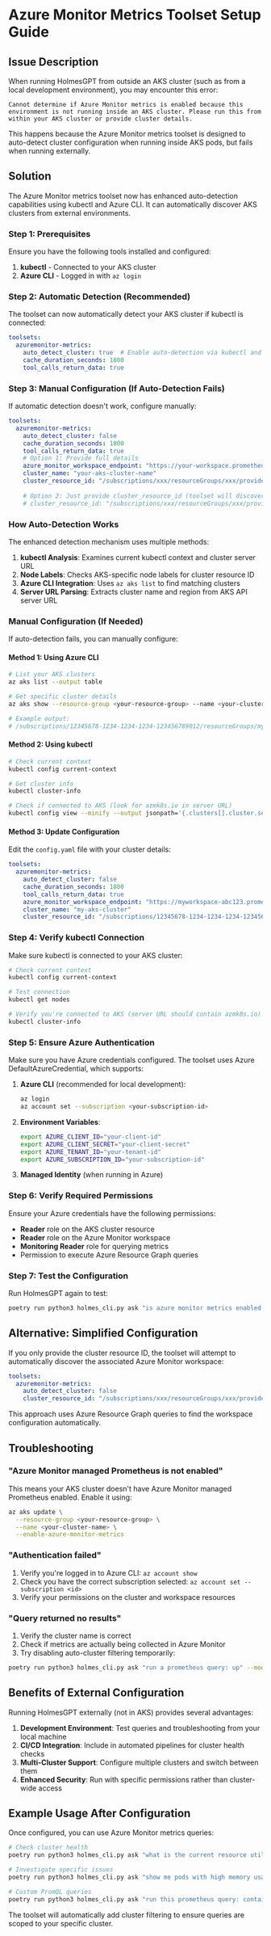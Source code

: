 # Azure Monitor Metrics Toolset Setup Guide

## Issue Description

When running HolmesGPT from outside an AKS cluster (such as from a local development environment), you may encounter this error:

```
Cannot determine if Azure Monitor metrics is enabled because this environment is not running inside an AKS cluster. Please run this from within your AKS cluster or provide cluster details.
```

This happens because the Azure Monitor metrics toolset is designed to auto-detect cluster configuration when running inside AKS pods, but fails when running externally.

## Solution

The Azure Monitor metrics toolset now has enhanced auto-detection capabilities using kubectl and Azure CLI. It can automatically discover AKS clusters from external environments.

### Step 1: Prerequisites

Ensure you have the following tools installed and configured:

1. **kubectl** - Connected to your AKS cluster
2. **Azure CLI** - Logged in with `az login`

### Step 2: Automatic Detection (Recommended)

The toolset can now automatically detect your AKS cluster if kubectl is connected:

```yaml
toolsets:
  azuremonitor-metrics:
    auto_detect_cluster: true  # Enable auto-detection via kubectl and Azure CLI
    cache_duration_seconds: 1800
    tool_calls_return_data: true
```

### Step 3: Manual Configuration (If Auto-Detection Fails)

If automatic detection doesn't work, configure manually:

```yaml
toolsets:
  azuremonitor-metrics:
    auto_detect_cluster: false
    cache_duration_seconds: 1800
    tool_calls_return_data: true
    # Option 1: Provide full details
    azure_monitor_workspace_endpoint: "https://your-workspace.prometheus.monitor.azure.com/"
    cluster_name: "your-aks-cluster-name"
    cluster_resource_id: "/subscriptions/xxx/resourceGroups/xxx/providers/Microsoft.ContainerService/managedClusters/xxx"
    
    # Option 2: Just provide cluster_resource_id (toolset will discover workspace)
    # cluster_resource_id: "/subscriptions/xxx/resourceGroups/xxx/providers/Microsoft.ContainerService/managedClusters/xxx"
```

### How Auto-Detection Works

The enhanced detection mechanism uses multiple methods:

1. **kubectl Analysis**: Examines current kubectl context and cluster server URL
2. **Node Labels**: Checks AKS-specific node labels for cluster resource ID
3. **Azure CLI Integration**: Uses `az aks list` to find matching clusters
4. **Server URL Parsing**: Extracts cluster name and region from AKS API server URL

### Manual Configuration (If Needed)

If auto-detection fails, you can manually configure:

#### Method 1: Using Azure CLI

```bash
# List your AKS clusters
az aks list --output table

# Get specific cluster details
az aks show --resource-group <your-resource-group> --name <your-cluster-name> --query id --output tsv

# Example output:
# /subscriptions/12345678-1234-1234-1234-123456789012/resourceGroups/my-rg/providers/Microsoft.ContainerService/managedClusters/my-cluster
```

#### Method 2: Using kubectl

```bash
# Check current context
kubectl config current-context

# Get cluster info
kubectl cluster-info

# Check if connected to AKS (look for azmk8s.io in server URL)
kubectl config view --minify --output jsonpath='{.clusters[].cluster.server}'
```

#### Method 3: Update Configuration

Edit the `config.yaml` file with your cluster details:

```yaml
toolsets:
  azuremonitor-metrics:
    auto_detect_cluster: false
    cache_duration_seconds: 1800
    tool_calls_return_data: true
    azure_monitor_workspace_endpoint: "https://myworkspace-abc123.prometheus.monitor.azure.com/"
    cluster_name: "my-aks-cluster"
    cluster_resource_id: "/subscriptions/12345678-1234-1234-1234-123456789012/resourceGroups/my-rg/providers/Microsoft.ContainerService/managedClusters/my-aks-cluster"
```

### Step 4: Verify kubectl Connection

Make sure kubectl is connected to your AKS cluster:

```bash
# Check current context
kubectl config current-context

# Test connection
kubectl get nodes

# Verify you're connected to AKS (server URL should contain azmk8s.io)
kubectl cluster-info
```

### Step 5: Ensure Azure Authentication

Make sure you have Azure credentials configured. The toolset uses Azure DefaultAzureCredential, which supports:

1. **Azure CLI** (recommended for local development):
   ```bash
   az login
   az account set --subscription <your-subscription-id>
   ```

2. **Environment Variables**:
   ```bash
   export AZURE_CLIENT_ID="your-client-id"
   export AZURE_CLIENT_SECRET="your-client-secret"
   export AZURE_TENANT_ID="your-tenant-id"
   export AZURE_SUBSCRIPTION_ID="your-subscription-id"
   ```

3. **Managed Identity** (when running in Azure)

### Step 6: Verify Required Permissions

Ensure your Azure credentials have the following permissions:

- **Reader** role on the AKS cluster resource
- **Reader** role on the Azure Monitor workspace  
- **Monitoring Reader** role for querying metrics
- Permission to execute Azure Resource Graph queries

### Step 7: Test the Configuration

Run HolmesGPT again to test:

```bash
poetry run python3 holmes_cli.py ask "is azure monitor metrics enabled for this cluster?" --model="azure/gpt-4.1"
```

## Alternative: Simplified Configuration

If you only provide the cluster resource ID, the toolset will attempt to automatically discover the associated Azure Monitor workspace:

```yaml
toolsets:
  azuremonitor-metrics:
    auto_detect_cluster: false
    cluster_resource_id: "/subscriptions/xxx/resourceGroups/xxx/providers/Microsoft.ContainerService/managedClusters/xxx"
```

This approach uses Azure Resource Graph queries to find the workspace configuration automatically.

## Troubleshooting

### "Azure Monitor managed Prometheus is not enabled"

This means your AKS cluster doesn't have Azure Monitor managed Prometheus enabled. Enable it using:

```bash
az aks update \
  --resource-group <your-resource-group> \
  --name <your-cluster-name> \
  --enable-azure-monitor-metrics
```

### "Authentication failed"

1. Verify you're logged in to Azure CLI: `az account show`
2. Check you have the correct subscription selected: `az account set --subscription <id>`
3. Verify your permissions on the cluster and workspace resources

### "Query returned no results"

1. Verify the cluster name is correct
2. Check if metrics are actually being collected in Azure Monitor
3. Try disabling auto-cluster filtering temporarily:

```bash
poetry run python3 holmes_cli.py ask "run a prometheus query: up" --model="azure/gpt-4.1"
```

## Benefits of External Configuration

Running HolmesGPT externally (not in AKS) provides several advantages:

1. **Development Environment**: Test queries and troubleshooting from your local machine
2. **CI/CD Integration**: Include in automated pipelines for cluster health checks
3. **Multi-Cluster Support**: Configure multiple clusters and switch between them
4. **Enhanced Security**: Run with specific permissions rather than cluster-wide access

## Example Usage After Configuration

Once configured, you can use Azure Monitor metrics queries:

```bash
# Check cluster health
poetry run python3 holmes_cli.py ask "what is the current resource utilization of this cluster?" --model="azure/gpt-4.1"

# Investigate specific issues
poetry run python3 holmes_cli.py ask "show me pods with high memory usage in the last hour" --model="azure/gpt-4.1"

# Custom PromQL queries
poetry run python3 holmes_cli.py ask "run this prometheus query: container_cpu_usage_seconds_total" --model="azure/gpt-4.1"
```

The toolset will automatically add cluster filtering to ensure queries are scoped to your specific cluster.
